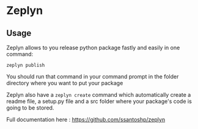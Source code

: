# Zeplyn

## Usage

Zeplyn allows to you release python package fastly and easily in one command: 

```zeplyn publish```

You should run that command in your command prompt in the folder directory where you want to put your package

Zeplyn also have a ```zeplyn create``` command which automatically create a readme file, a setup.py file and a src folder where your package's code is going to be stored.

Full documentation here : https://github.com/ssantoshp/zeplyn